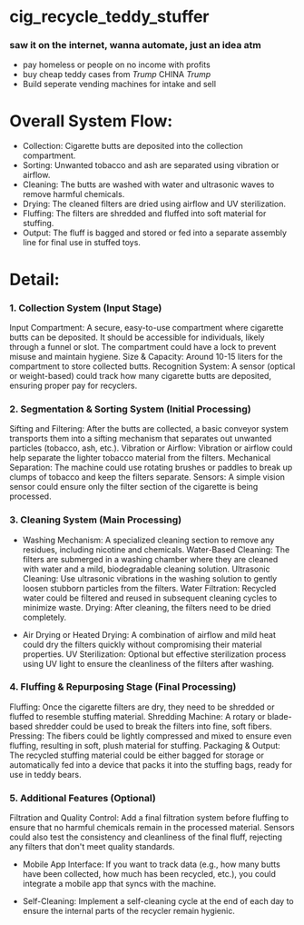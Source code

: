 # cig_recycle_teddy_stuffer
### saw it on the internet, wanna automate, just an idea atm
- pay homeless or people on no income with profits
- buy cheap teddy cases from *Trump* CHINA *Trump*
- Build seperate vending machines for intake and sell


# Overall System Flow:
- Collection: Cigarette butts are deposited into the collection compartment.
- Sorting: Unwanted tobacco and ash are separated using vibration or airflow.
- Cleaning: The butts are washed with water and ultrasonic waves to remove harmful chemicals.
- Drying: The cleaned filters are dried using airflow and UV sterilization.
- Fluffing: The filters are shredded and fluffed into soft material for stuffing.
- Output: The fluff is bagged and stored or fed into a separate assembly line for final use in stuffed toys.

# Detail:
### 1. Collection System (Input Stage)
Input Compartment: A secure, easy-to-use compartment where cigarette butts can be deposited. It should be accessible for individuals, likely through a funnel or slot. The compartment could have a lock to prevent misuse and maintain hygiene.
Size & Capacity: Around 10-15 liters for the compartment to store collected butts.
Recognition System: A sensor (optical or weight-based) could track how many cigarette butts are deposited, ensuring proper pay for recyclers.

### 2. Segmentation & Sorting System (Initial Processing)
Sifting and Filtering: After the butts are collected, a basic conveyor system transports them into a sifting mechanism that separates out unwanted particles (tobacco, ash, etc.).
Vibration or Airflow: Vibration or airflow could help separate the lighter tobacco material from the filters.
Mechanical Separation: The machine could use rotating brushes or paddles to break up clumps of tobacco and keep the filters separate.
Sensors: A simple vision sensor could ensure only the filter section of the cigarette is being processed.

### 3. Cleaning System (Main Processing)

- Washing Mechanism: A specialized cleaning section to remove any residues, including nicotine and chemicals.
Water-Based Cleaning: The filters are submerged in a washing chamber where they are cleaned with water and a mild, biodegradable cleaning solution.
Ultrasonic Cleaning: Use ultrasonic vibrations in the washing solution to gently loosen stubborn particles from the filters.
Water Filtration: Recycled water could be filtered and reused in subsequent cleaning cycles to minimize waste.
Drying: After cleaning, the filters need to be dried completely.

- Air Drying or Heated Drying: A combination of airflow and mild heat could dry the filters quickly without compromising their material properties.
UV Sterilization: Optional but effective sterilization process using UV light to ensure the cleanliness of the filters after washing.

### 4. Fluffing & Repurposing Stage (Final Processing)
Fluffing: Once the cigarette filters are dry, they need to be shredded or fluffed to resemble stuffing material.
Shredding Machine: A rotary or blade-based shredder could be used to break the filters into fine, soft fibers.
Pressing: The fibers could be lightly compressed and mixed to ensure even fluffing, resulting in soft, plush material for stuffing.
Packaging & Output: The recycled stuffing material could be either bagged for storage or automatically fed into a device that packs it into the stuffing bags, ready for use in teddy bears.

### 5. Additional Features (Optional)
Filtration and Quality Control: Add a final filtration system before fluffing to ensure that no harmful chemicals remain in the processed material. Sensors could also test the consistency and cleanliness of the final fluff, rejecting any filters that don't meet quality standards.

- Mobile App Interface: If you want to track data (e.g., how many butts have been collected, how much has been recycled, etc.), you could integrate a mobile app that syncs with the machine.

- Self-Cleaning: Implement a self-cleaning cycle at the end of each day to ensure the internal parts of the recycler remain hygienic.
